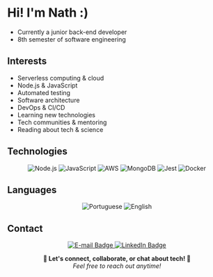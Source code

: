 

# Hi! I'm Nath :)
- Currently a junior back-end developer
- 8th semester of software engineering

## Interests

- Serverless computing & cloud  
- Node.js & JavaScript  
- Automated testing  
- Software architecture  
- DevOps & CI/CD  
- Learning new technologies  
- Tech communities & mentoring  
- Reading about tech & science

## Technologies
<div align="center">
  <img src="https://img.shields.io/badge/Node.js-339933?style=for-the-badge&logo=nodedotjs&logoColor=white" alt="Node.js"/>
  <img src="https://img.shields.io/badge/JavaScript-F7DF1E?style=for-the-badge&logo=javascript&logoColor=black" alt="JavaScript"/>
  <img src="https://img.shields.io/badge/AWS-232F3E?style=for-the-badge&logo=amazonaws&logoColor=white" alt="AWS"/>
  <img src="https://img.shields.io/badge/MongoDB-47A248?style=for-the-badge&logo=mongodb&logoColor=white" alt="MongoDB"/>
  <img src="https://img.shields.io/badge/Jest-C21325?style=for-the-badge&logo=jest&logoColor=white" alt="Jest"/>
  <img src="https://img.shields.io/badge/Docker-2496ED?style=for-the-badge&logo=docker&logoColor=white" alt="Docker"/>
</div>

## Languages
<div align="center">
  <img src="https://img.shields.io/badge/Português-native-green?style=for-the-badge" alt="Portuguese"/>
  <img src="https://img.shields.io/badge/English-advanced-blue?style=for-the-badge" alt="English"/>
</div>

## Contact

<div align="center">
  <a href="mailto:nathaliaccord@gmail.com" target="_blank">
    <img src="https://img.shields.io/badge/E--mail-nathaliaccord@gmail.com-D14836?style=for-the-badge&logo=gmail&logoColor=white" alt="E-mail Badge"/>
  </a>
  <a href="https://www.linkedin.com/in/nath%C3%A1lia-acordi-0a564b223/" target="_blank">
    <img src="https://img.shields.io/badge/LinkedIn-Nathália%20Acordi-0A66C2?style=for-the-badge&logo=linkedin&logoColor=white" alt="LinkedIn Badge"/>
  </a>
</div>

<div align="center">
  
  <strong>🚀 Let's connect, collaborate, or chat about tech! 🚀</strong><br>
  <em>Feel free to reach out anytime!</em>
  
</div>

